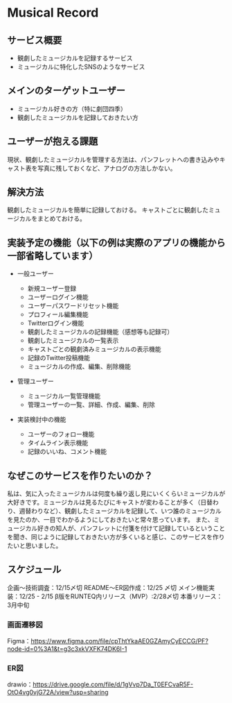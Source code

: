# Musical Record
## サービス概要
- 観劇したミュージカルを記録するサービス
- ミュージカルに特化したSNSのようなサービス

## メインのターゲットユーザー
- ミュージカル好きの方（特に劇団四季）
- 観劇したミュージカルを記録しておきたい方

## ユーザーが抱える課題
現状、観劇したミュージカルを管理する方法は、パンフレットへの書き込みやキャスト表を写真に残しておくなど、アナログの方法しかない。

## 解決方法
観劇したミュージカルを簡単に記録しておける。
キャストごとに観劇したミュージカルをまとめておける。

## 実装予定の機能（以下の例は実際のアプリの機能から一部省略しています）
* 一般ユーザー
  - 新規ユーザー登録
  - ユーザーログイン機能
  - ユーザーパスワードリセット機能
  - プロフィール編集機能
  - Twitterログイン機能
  - 観劇したミュージカルの記録機能（感想等も記録可）
  - 観劇したミュージカルの一覧表示
  - キャストごとの観劇済みミュージカルの表示機能
  - 記録のTwitter投稿機能
  - ミュージカルの作成、編集、削除機能

* 管理ユーザー
  - ミュージカル一覧管理機能
  - 管理ユーザーの一覧、詳細、作成、編集、削除

* 実装検討中の機能
  - ユーザーのフォロー機能
  - タイムライン表示機能
  - 記録のいいね、コメント機能

## なぜこのサービスを作りたいのか？
私は、気に入ったミュージカルは何度も繰り返し見にいくくらいミュージカルが大好きです。ミュージカルは見るたびにキャストが変わることが多く（日替わり、週替わりなど）、観劇したミュージカルを記録して、いつ誰のミュージカルを見たのか、一目でわかるようにしておきたいと常々思っています。
また、ミュージカル好きの知人が、パンフレットに付箋を付けて記録しているということを聞き、同じように記録しておきたい方が多くいると感じ、このサービスを作りたいと思いました。

## スケジュール
企画〜技術調査：12/15〆切
README〜ER図作成：12/25 〆切
メイン機能実装：12/25 - 2/15
β版をRUNTEQ内リリース（MVP）:2/28〆切
本番リリース：3月中旬

### 画面遷移図
Figma：https://www.figma.com/file/cpThtYkaAE0GZAmyCyECCG/PF?node-id=0%3A1&t=g3c3xkVXFK74DK6I-1

### ER図
drawio：https://drive.google.com/file/d/1gVvp7Da_T0EFCvaR5F-OtO4vg0vjG72A/view?usp=sharing